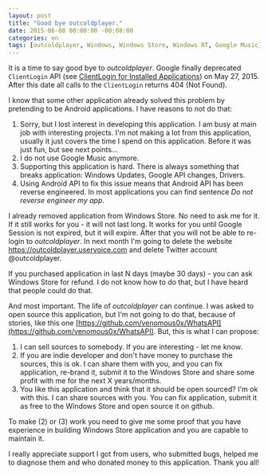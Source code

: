 ```yaml
---
layout: post
title: "Good bye outcoldplayer."
date: 2015-06-08 00:00:00 -00:08:00
categories: en
tags: [outcoldplayer, Windows, Windows Store, Windows RT, Google Music]
---
```


It is a time to say good bye to *outcoldplayer*. Google finally deprecated `ClientLogin` API (see [
ClientLogin for Installed Applications](https://developers.google.com/identity/protocols/AuthForInstalledApps)) on May 27, 2015. After this date all calls to the `ClientLogin` returns 404 (Not Found).

I know that some other application already solved this problem by pretending to be Android applications. I have reasons to not do that:

1. Sorry, but I lost interest in developing this application. I am busy at main job with interesting projects. I'm not making a lot from this application, usually it just covers the time I spend on this application. Before it was just fun, but see next points...
2. I do not use Google Music anymore.
3. Supporting this application is hard. There is always something that breaks application: Windows Updates, Google API changes, Drivers.
4. Using Android API to fix this issue means that Android API has been reverse engineered. In most applications you can find sentence *Do not reverse engineer my app*.

I already removed application from Windows Store. No need to ask me for it. If it still works for you - it will not last long. It works for you until Google Session is not expired, but it will expire. After that you will not be able to re-login to *outcoldplayer*. In next month I'm going to delete the website https://outcoldplayer.uservoice.com and delete Twitter account @outcoldplayer.

If you purchased application in last N days (maybe 30 days) - you can ask Windows Store for refund. I do not know how to do that, but I have heard that people could do that.

And most important. The life of *outcoldplayer* can continue. I was asked to open source this application, but I'm not going to do that, because of stories, like this one [https://github.com/venomous0x/WhatsAPI](https://github.com/venomous0x/WhatsAPI). But, this is what I can propose:

1. I can sell sources to somebody. If you are interesting - let me know.
2. If you are indie developer and don't have money to purchase the sources, this is ok. I can share them with you, and you can fix application, re-brand it, submit it to the Windows Store and share some profit with me for the next X years/months.
3. You like this application and think that it should be open sourced? I'm ok with this. I can share sources with you. You can fix application, submit it as free to the Windows Store and open source it on github.

To make (2) or (3) work you need to give me some proof that you have experience in building Windows Store application and you are capable to maintain it.

I really appreciate support I got from users, who submitted bugs, helped me to diagnose them and who donated money to this application. Thank you all!
